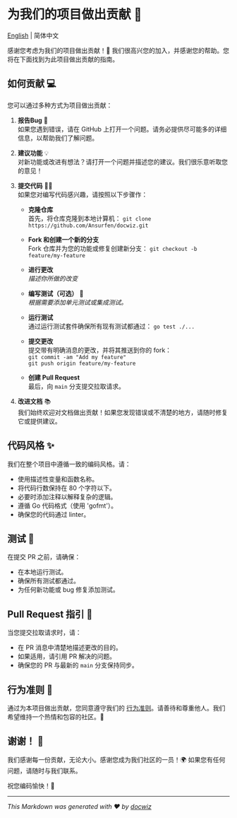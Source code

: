 # 为我们的项目做出贡献 🚀

[English](../../CONTRIBUTING.md) | 简体中文

感谢您考虑为我们的项目做出贡献！🙌 我们很高兴您的加入，并感谢您的帮助。您将在下面找到为此项目做出贡献的指南。

## 如何贡献 💻

您可以通过多种方式为项目做出贡献：

1. **报告Bug** 🐞  
   如果您遇到错误，请在 GitHub 上打开一个问题。请务必提供尽可能多的详细信息，以帮助我们了解问题。

2. **建议功能** 💡  
   对新功能或改进有想法？请打开一个问题并描述您的建议。我们很乐意听取您的意见！

3. **提交代码** 🧑‍💻  
   如果您对编写代码感兴趣，请按照以下步骤作：

   - **克隆仓库**  
     首先，将仓库克隆到本地计算机： 
     `git clone https://github.com/Ansurfen/docwiz.git`
     
   - **Fork 和创建一个新的分支**  
     Fork 仓库并为您的功能或修复创建新分支：
     `git checkout -b feature/my-feature`
   
   - **进行更改**  
     _描述你所做的改变_

   - **编写测试（可选）** 🧪  
     _根据需要添加单元测试或集成测试。_

   - **运行测试**  
     通过运行测试套件确保所有现有测试都通过： 
     `go test ./...`

   - **提交更改**  
     提交带有明确消息的更改，并将其推送到你的 fork：  
     `git commit -am "Add my feature"`  
     `git push origin feature/my-feature`

   - **创建 Pull Request**  
     最后，向 `main` 分支提交拉取请求。

4. **改进文档** 📚  
   我们始终欢迎对文档做出贡献！如果您发现错误或不清楚的地方，请随时修复它或提供建议。

## 代码风格 ✨

我们在整个项目中遵循一致的编码风格。请：

- 使用描述性变量和函数名称。
- 将代码行数保持在 80 个字符以下。
- 必要时添加注释以解释复杂的逻辑。
- 遵循 Go 代码格式（使用 'gofmt'）。
- 确保您的代码通过 linter。

## 测试 🧪

在提交 PR 之前，请确保：

- 在本地运行测试。
- 确保所有测试都通过。
- 为任何新功能或 bug 修复添加测试。

## Pull Request 指引 📩

当您提交拉取请求时，请：

- 在 PR 消息中清楚地描述更改的目的。
- 如果适用，请引用 PR 解决的问题。
- 确保您的 PR 与最新的 `main` 分支保持同步。

## 行为准则 🌟

通过为本项目做出贡献，您同意遵守我们的 [行为准则](CODE_OF_CONDUCT.md)。请善待和尊重他人。我们希望维持一个热情和包容的社区。💖

## 谢谢！ 🎉

我们感谢每一份贡献，无论大小。感谢您成为我们社区的一员！🌍 如果您有任何问题，请随时与我们联系。

祝您编码愉快！🚀

---

_This Markdown was generated with ❤️ by [docwiz](https://github.com/ansurfen/docwiz)_
